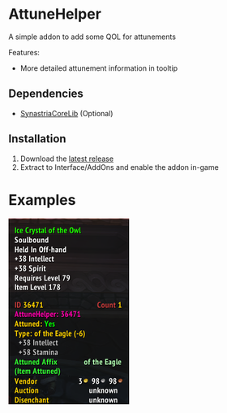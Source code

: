 # AttuneHelper

A simple addon to add some QOL for attunements

Features:
- More detailed attunement information in tooltip

## Dependencies

- [SynastriaCoreLib](https://github.com/imevul/SynastriaCoreLib/releases) (Optional)

## Installation

1. Download the [latest release](https://github.com/imevul/AttuneHelper/releases)
2. Extract to Interface/AddOns and enable the addon in-game

# Examples

![](tooltip.png)